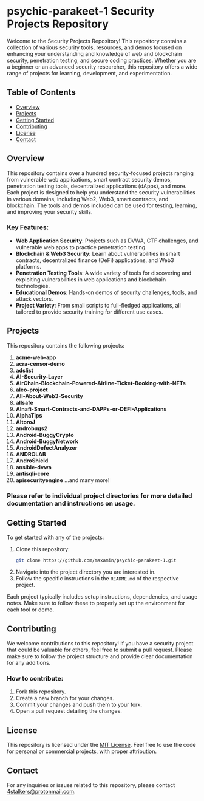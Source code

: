 
# psychic-parakeet-1 Security Projects Repository

Welcome to the Security Projects Repository! This repository contains a collection of various security tools, resources, and demos focused on enhancing your understanding and knowledge of web and blockchain security, penetration testing, and secure coding practices. Whether you are a beginner or an advanced security researcher, this repository offers a wide range of projects for learning, development, and experimentation.

## Table of Contents

- [Overview](#overview)
- [Projects](#projects)
- [Getting Started](#getting-started)
- [Contributing](#contributing)
- [License](#license)
- [Contact](#contact)

## Overview

This repository contains over a hundred security-focused projects ranging from vulnerable web applications, smart contract security demos, penetration testing tools, decentralized applications (dApps), and more. Each project is designed to help you understand the security vulnerabilities in various domains, including Web2, Web3, smart contracts, and blockchain. The tools and demos included can be used for testing, learning, and improving your security skills.

### Key Features:
- **Web Application Security**: Projects such as DVWA, CTF challenges, and vulnerable web apps to practice penetration testing.
- **Blockchain & Web3 Security**: Learn about vulnerabilities in smart contracts, decentralized finance (DeFi) applications, and Web3 platforms.
- **Penetration Testing Tools**: A wide variety of tools for discovering and exploiting vulnerabilities in web applications and blockchain technologies.
- **Educational Demos**: Hands-on demos of security challenges, tools, and attack vectors.
- **Project Variety**: From small scripts to full-fledged applications, all tailored to provide security training for different use cases.

## Projects

This repository contains the following projects:

1. **acme-web-app**
2. **acra-censor-demo**
3. **adslist**
4. **AI-Security-Layer**
5. **AirChain-Blockchain-Powered-Airline-Ticket-Booking-with-NFTs**
6. **aleo-project**
7. **All-About-Web3-Security**
8. **allsafe**
9. **Alnafi-Smart-Contracts-and-DAPPs-or-DEFI-Applications**
10. **AlphaTips**
11. **AltoroJ**
12. **androbugs2**
13. **Android-BuggyCrypto**
14. **Android-BuggyNetwork**
15. **AndroidDefectAnalyzer**
16. **ANDROLAB**
17. **AndroShield**
18. **ansible-dvwa**
19. **antisqli-core**
20. **apisecurityengine**
...and many more!

### Please refer to individual project directories for more detailed documentation and instructions on usage.

## Getting Started

To get started with any of the projects:

1. Clone this repository:
    ```bash
    git clone https://github.com/maxamin/psychic-parakeet-1.git
    ```
2. Navigate into the project directory you are interested in.
3. Follow the specific instructions in the `README.md` of the respective project.

Each project typically includes setup instructions, dependencies, and usage notes. Make sure to follow these to properly set up the environment for each tool or demo.

## Contributing

We welcome contributions to this repository! If you have a security project that could be valuable for others, feel free to submit a pull request. Please make sure to follow the project structure and provide clear documentation for any additions.

### How to contribute:
1. Fork this repository.
2. Create a new branch for your changes.
3. Commit your changes and push them to your fork.
4. Open a pull request detailing the changes.

## License

This repository is licensed under the [MIT License](LICENSE). Feel free to use the code for personal or commercial projects, with proper attribution.

## Contact

For any inquiries or issues related to this repository, please contact [4stalkers@protonmail.com](4stalkers@protonmail.com).

